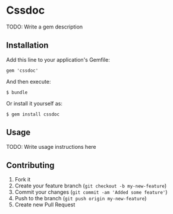 # Cssdoc

TODO: Write a gem description

## Installation

Add this line to your application's Gemfile:

    gem 'cssdoc'

And then execute:

    $ bundle

Or install it yourself as:

    $ gem install cssdoc

## Usage

TODO: Write usage instructions here

## Contributing

1. Fork it
2. Create your feature branch (`git checkout -b my-new-feature`)
3. Commit your changes (`git commit -am 'Added some feature'`)
4. Push to the branch (`git push origin my-new-feature`)
5. Create new Pull Request
